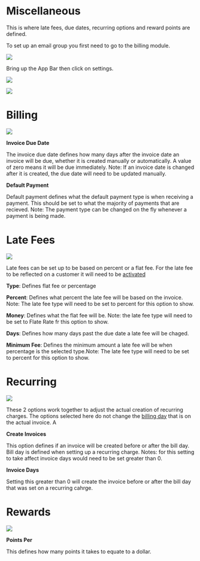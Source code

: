 # Miscellaneous

This is where late fees, due dates, recurring options and reward points are defined.

To set up an email group you first need to go to the billing module.

![](https://wiselibrary.blob.core.windows.net/docs/Windows/Billing_MainMenu.jpg)


Bring up the App Bar then click on settings.

![](https://wiselibrary.blob.core.windows.net/docs/Windows/BillingSettings.png)


![](https://wiselibrary.blob.core.windows.net/docs/Windows/Billing_Miscellaneous.png)


# Billing

![](https://wiselibrary.blob.core.windows.net/docs/Windows/Billing_Recurring_Invoices.png)

 **Invoice Due Date**
  
The invoice due date defines how many days after the invoice date an invoice will be due, whether it is created  manually or automatically. A value of zero means it will be due immediately. Note: If an invoice date is changed after it is created, the due date will need to be updated manually.

**Default Payment**
  
Default payment defines what the default payment type is when receiving a payment. This should be set to what the majority of payments that are recieved. Note: The payment type can be changed on the fly whenever a payment is being made.

# Late Fees

![](https://wiselibrary.blob.core.windows.net/docs/Windows/Billing_LateFees.png)

Late fees can be set up to be based on percent or a flat fee. For the late fee to be reflected on a customer it will need to be [activated](https://docs.wisesoftwareinc.com/enterprise/customers/account) 

**Type**: Defines flat fee or percentage

**Percent**: Defines what percent the late fee will be based on the invoice. Note: The late fee type will need to be set to percent for this option to show.

**Money**: Defines what the flat fee will be. Note: the late fee type will need to be set to Flate Rate fr this option to show.

**Days**: Defines how many days past the due date a late fee will be chaged.

**Minimum Fee**: Defines the minimum amount a late fee will be when percentage is the selected type.Note: The late fee type will need to be set to percent for this option to show.

# Recurring

![](https://wiselibrary.blob.core.windows.net/docs/Windows/Billing_Recurring_options.png)

These 2 options work together to adjust the actual creation of recurring charges. The options selected here do not change the [billing day](https://docs.wisesoftwareinc.com/enterprise/billing/settings/charges#recurring-group) that is on the actual invoice. A

**Create Invoices**
  
This option defines if an invoice will be created before or after the bill day. Bill day is defined when setting up a recurring charge. Notes: for this setting to take affect invoice days would need to be set greater than 0. 
  
 **Invoice Days**

Setting this greater than 0 will create the invoice before or after the bill day that was set on a recurring cahrge.

#  Rewards

![](https://wiselibrary.blob.core.windows.net/docs/Windows/Billing_Reward_Points.png)

**Points Per**

This defines how many points it takes to equate to a dollar.
